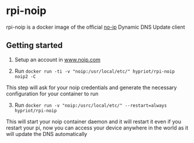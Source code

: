# rpi-noip

rpi-noip is a docker image of the official [no-ip](http://www.noip.com/) Dynamic DNS Update client 


## Getting started

1. Setup an account in www.noip.com

2. Run `docker run -ti -v "noip:/usr/local/etc/" hypriot/rpi-noip noip2 -C`

  This step will ask for your noip credentials and generate the necessary configuration for your container to run

3. Run `docker run -v "noip:/usrc/local/etc/" --restart=always hypriot/rpi-noip` 

  This will start your noip container daemon and it will restart it even if you restart your pi, now you can access your
device anywhere in the world as it will update the DNS automatically

